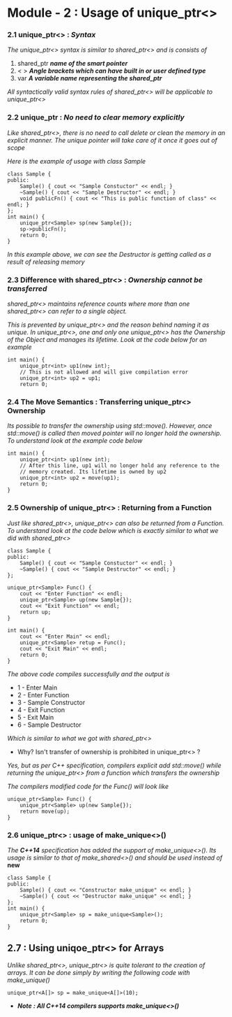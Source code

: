 # Module - 2 : Usage of unique_ptr<>

### 2.1 unique_ptr<> : *Syntax*

*The unique_ptr<> syntax is similar to shared_ptr<> and is consists of*

1. shared_ptr  ***name of the smart pointer***
2. < > ***Angle brackets which can have built in or user defined type***
3. var ***A variable name representing the shared_ptr***

*All syntactically valid syntax rules of shared_ptr<> will be applicable to unique_ptr<>*

### 2.2 unique_ptr : *No need to clear memory explicitly*

*Like shared_ptr<>, there is no need to call delete or clean the memory in an explicit manner. The unique pointer  will take care of it once it goes out of scope*

*Here is the example of usage with class Sample*

```
class Sample {
public:
	Sample() { cout << "Sample Constuctor" << endl; }
	~Sample() { cout << "Sample Destructor" << endl; }
	void publicFn() { cout << "This is public function of class" << endl; }
};
int main() {
	unique_ptr<Sample> sp(new Sample{});
	sp->publicFn();
	return 0;
}

```
*In this example above, we can see the Destructor is getting called as a result of releasing memory*

### 2.3 Difference with shared_ptr<> : *Ownership cannot be transferred*

*shared_ptr<> maintains reference counts where more than one shared_ptr<> can refer to a single object.*

*This is prevented by unique_ptr<> and the reason behind naming it as unique. In unique_ptr<>, one and only one unique_ptr<> has the Ownership of the Object and manages its lifetime. Look at the code below for an example*

```
int main() {
	unique_ptr<int> up1(new int);
	// This is not allowed and will give compilation error
	unique_ptr<int> up2 = up1;
	return 0;

```

### 2.4 The Move Semantics : Transferring unique_ptr<> Ownership

*Its possible to transfer the ownership using std::move(). However, once std::move() is called then moved pointer will no longer hold the ownership. To understand look at the example code below*

```
int main() {
	unique_ptr<int> up1(new int);
	// After this line, up1 will no longer hold any reference to the
	// memory created. Its lifetime is owned by up2
	unique_ptr<int> up2 = move(up1);
	return 0;
}

```

### 2.5 Ownership of unique_ptr<> : Returning from a Function

*Just like shared_ptr<>, unique_ptr<> can also be returned from a Function. To understand look at the code below which is exactly similar to what we did with shared_ptr<>*

```
class Sample {
public:
	Sample() { cout << "Sample Constuctor" << endl; }
	~Sample() { cout << "Sample Destructor" << endl; }
};

unique_ptr<Sample> Func() {
	cout << "Enter Function" << endl;
	unique_ptr<Sample> up(new Sample{});
	cout << "Exit Function" << endl;
	return up;
}

int main() {
	cout << "Enter Main" << endl;
	unique_ptr<Sample> retup = Func();
	cout << "Exit Main" << endl;
	return 0;
}

```
*The above code compiles successfully and the output is*

* 1 - Enter Main
* 2 - Enter Function
* 3 - Sample Constructor
* 4 - Exit Function
* 5 - Exit Main
* 6 - Sample Destructor

*Which is similar to what we got with shared_ptr<>*

* Why? Isn't transfer of ownership is prohibited in unique_ptr<> ?

*Yes, but as per C++ specification, compilers explicit add std::move() while returning the unique_ptr<> from a function which transfers the ownership*

*The compilers modified code for the Func() will look like*

```
unique_ptr<Sample> Func() {
	unique_ptr<Sample> up(new Sample{});
	return move(up);
}

```
### 2.6 unique_ptr<> : usage of make_unique<>()

*The* ***C++14*** *specification has added the support of make_unique<>(). Its usage is similar to that of make_shared<>() and should be used instead of* **new**

```
class Sample {
public:
	Sample() { cout << "Constructor make_unique" << endl; }
	~Sample() { cout << "Destructor make_unique" << endl; }
};
int main() {
	unique_ptr<Sample> sp = make_unique<Sample>();
	return 0;
}

```
## 2.7 : Using uniqoe_ptr<> for Arrays

_Unlike shared_ptr<>, unique_ptr<> is quite tolerant to the creation of arrays. It can be done simply by writing the following code with make_unique()_ 

```
unique_ptr<A[]> sp = make_unique<A[]>(10);
```

* ***Note : All C++14 compilers supports make_unique<>()***
